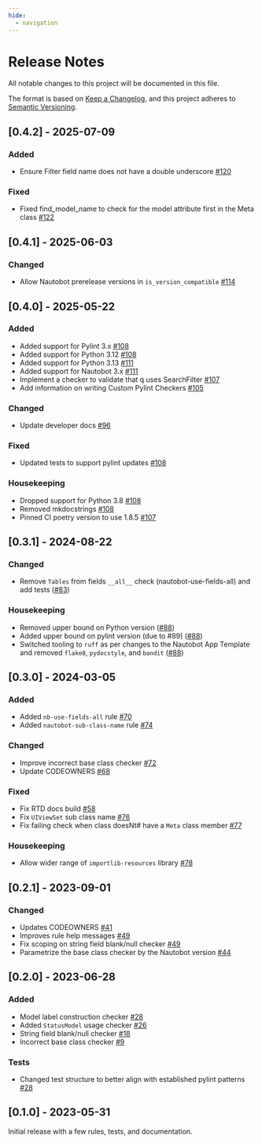 ```yaml
---
hide:
  - navigation
---
```


# Release Notes

All notable changes to this project will be documented in this file.

The format is based on [Keep a Changelog](https://keepachangelog.com/en/1.0.0/),
and this project adheres to [Semantic Versioning](https://semver.org/spec/v2.0.0.html).

## [0.4.2] - 2025-07-09

### Added

- Ensure Filter field name does not have a double underscore [#120](https://github.com/nautobot/pylint-nautobot/pull/120)

### Fixed

- Fixed find_model_name to check for the model attribute first in the Meta class [#122](https://github.com/nautobot/pylint-nautobot/pull/122)

## [0.4.1] - 2025-06-03

### Changed

- Allow Nautobot prerelease versions in `is_version_compatible` [#114](https://github.com/nautobot/pylint-nautobot/pull/114)

## [0.4.0] - 2025-05-22

### Added

- Added support for Pylint 3.x [#108](https://github.com/nautobot/pylint-nautobot/pull/108)
- Added support for Python 3.12 [#108](https://github.com/nautobot/pylint-nautobot/pull/108)
- Added support for Python 3.13 [#111](https://github.com/nautobot/pylint-nautobot/pull/111)
- Added support for Nautobot 3.x [#111](https://github.com/nautobot/pylint-nautobot/pull/111)
- Implement a checker to validate that q uses SearchFilter [#107](https://github.com/nautobot/pylint-nautobot/pull/107)
- Add information on writing Custom Pylint Checkers [#105](https://github.com/nautobot/pylint-nautobot/pull/105)

### Changed

- Update developer docs [#96](https://github.com/nautobot/pylint-nautobot/pull/96)

### Fixed

- Updated tests to support pylint updates [#108](https://github.com/nautobot/pylint-nautobot/pull/108)

### Housekeeping

- Dropped support for Python 3.8 [#108](https://github.com/nautobot/pylint-nautobot/pull/108)
- Removed mkdocstrings [#108](https://github.com/nautobot/pylint-nautobot/pull/108)
- Pinned CI poetry version to use 1.8.5 [#107](https://github.com/nautobot/pylint-nautobot/pull/107)

## [0.3.1] - 2024-08-22

### Changed

- Remove `Tables` from fields `__all__` check (nautobot-use-fields-all) and add tests ([#83](https://github.com/nautobot/pylint-nautobot/pull/83))

### Housekeeping

- Removed upper bound on Python version ([#88](https://github.com/nautobot/pylint-nautobot/pull/88))
- Added upper bound on pylint version (due to #89) ([#88](https://github.com/nautobot/pylint-nautobot/pull/88))
- Switched tooling to `ruff` as per changes to the Nautobot App Template and removed `flake8`, `pydocstyle`, and `bandit` ([#88](https://github.com/nautobot/pylint-nautobot/pull/88))

## [0.3.0] - 2024-03-05

### Added

- Added `nb-use-fields-all` rule [#70](https://github.com/nautobot/pylint-nautobot/pull/70)
- Added `nautobot-sub-class-name` rule [#74](https://github.com/nautobot/pylint-nautobot/pull/74)

### Changed

- Improve incorrect base class checker [#72](https://github.com/nautobot/pylint-nautobot/pull/72)
- Update CODEOWNERS [#68](https://github.com/nautobot/pylint-nautobot/pull/68)

### Fixed

- Fix RTD docs build [#58](https://github.com/nautobot/pylint-nautobot/pull/58)
- Fix `UIViewSet` sub class name [#76](https://github.com/nautobot/pylint-nautobot/pull/76)
- Fix failing check when class doesNt# have a `Meta` class member [#77](https://github.com/nautobot/pylint-nautobot/pull/77)

### Housekeeping

- Allow wider range of `importlib-resources` library [#78](https://github.com/nautobot/pylint-nautobot/pull/78)

## [0.2.1] - 2023-09-01

### Changed

- Updates CODEOWNERS [#41](https://github.com/nautobot/pylint-nautobot/pull/41)
- Improves rule help messages [#49](https://github.com/nautobot/pylint-nautobot/pull/49)
- Fix scoping on string field blank/null checker [#49](https://github.com/nautobot/pylint-nautobot/pull/49)
- Parametrize the base class checker by the Nautobot version [#44](https://github.com/nautobot/pylint-nautobot/pull/44)

## [0.2.0] - 2023-06-28

### Added

- Model label construction checker [#28](https://github.com/nautobot/pylint-nautobot/pull/28)
- Added `StatusModel` usage checker [#26](https://github.com/nautobot/pylint-nautobot/pull/26)
- String field blank/null checker [#18](https://github.com/nautobot/pylint-nautobot/pull/18)
- Incorrect base class checker [#9](https://github.com/nautobot/pylint-nautobot/pull/9)

### Tests

- Changed test structure to better align with established pylint patterns [#28](https://github.com/nautobot/pylint-nautobot/pull/28)

## [0.1.0] - 2023-05-31

Initial release with a few rules, tests, and documentation.
